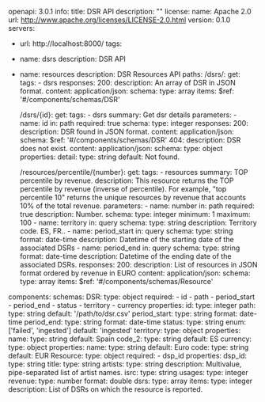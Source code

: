 openapi: 3.0.1
info:
  title: DSR API
  description: ""
  license:
    name: Apache 2.0
    url: http://www.apache.org/licenses/LICENSE-2.0.html
  version: 0.1.0
servers:
- url: http://localhost:8000/
tags:
- name: dsrs
  description: DSR API
- name: resources
  description: DSR Resources API
paths:
  /dsrs/:
    get:
      tags:
      - dsrs
      responses:
        200:
          description: An array of DSR in JSON format.
          content:
            application/json:
              schema:
                type: array
                items:
                  $ref: '#/components/schemas/DSR'

  /dsrs/{id}:
    get:
      tags:
      - dsrs
      summary: Get dsr details
      parameters:
      - name: id
        in: path
        required: true
        schema:
          type: integer
      responses:
        200:
          description: DSR found in JSON format.
          content:
            application/json:
              schema:
                $ref: '#/components/schemas/DSR'
        404:
          description: DSR does not exist.
          content:
            application/json:
              schema:
                type: object
                properties:
                  detail:
                    type: string
                    default: Not found.

  /resources/percentile/{number}:
    get:
      tags:
      - resources
      summary: TOP percentile by revenue.
      description: This resource returns the TOP percentile by revenue (inverse of percentile). For example, "top percentile 10" returns the unique resources by revenue that accounts 10% of the total revenue.
      parameters:
      - name: number
        in: path
        required: true
        description: Number.
        schema:
          type: integer
          minimum: 1
          maximum: 100
      - name: territory
        in: query
        schema:
          type: string
        description: Territory code. ES, FR..
      - name: period_start
        in: query
        schema:
          type: string
          format: date-time
        description: Datetime of the starting date of the associated DSRs
      - name: period_end
        in: query
        schema:
          type: string
          format: date-time
        description: Datetime of the ending date of the associated DSRs.
      responses:
        200:
          description: List of resources in JSON format ordered by revenue in EURO
          content:
            application/json:
              schema:
                type: array
                items:
                  $ref: '#/components/schemas/Resource'

components:
  schemas:
    DSR:
      type: object
      required:
        - id
        - path
        - period_start
        - period_end
        - status
        - territory
        - currency
      properties:
        id:
          type: integer
        path:
          type: string
          default: '/path/to/dsr.csv'
        period_start:
          type: string
          format: date-time
        period_end:
          type: string
          format: date-time
        status:
          type: string
          enum: ['failed', 'ingested']
          default: 'ingested'
        territory:
          type: object
          properties:
            name:
              type: string
              default: Spain
            code_2:
              type: string
              default: ES
        currency:
          type: object
          properties:
            name:
              type: string
              default: Euro
            code:
              type: string
              default: EUR
    Resource:
      type: object
      required:
        - dsp_id
      properties:
        dsp_id:
          type: string
        title:
          type: string
        artists:
          type: string
          description: Multivalue, pipe-separated list of artist names.
        isrc:
          type: string
        usages:
          type: integer
        revenue:
          type: number
          format: double
        dsrs:
          type: array
          items:
            type: integer
          description: List of DSRs on which the resource is reported.
